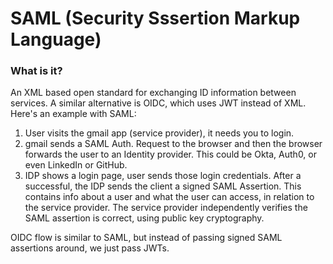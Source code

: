 # SAML (Security Sssertion Markup Language)

### What is it?
An XML based open standard for exchanging ID information between services. A similar alternative is OIDC, which uses JWT instead of XML. Here's an example with SAML:
1. User visits the gmail app (service provider), it needs you to login.
2. gmail sends a SAML Auth. Request to the browser and then the browser forwards the user to an Identity provider. This could be Okta, Auth0, or even LinkedIn or GitHub.
3. IDP shows a login page, user sends those login credentials. After a successful, the IDP sends the client a signed SAML Assertion. This contains info about a user and what the user can access, in relation to the service provider. The service provider independently verifies  the SAML assertion is correct, using public key cryptography.

OIDC flow is similar to SAML, but instead of passing signed SAML assertions around, we just pass JWTs. 